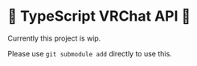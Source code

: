# :diamond_shape_with_a_dot_inside: TypeScript VRChat API :diamond_shape_with_a_dot_inside:

Currently this project is wip.

Please use `git submodule add` directly to use this.
